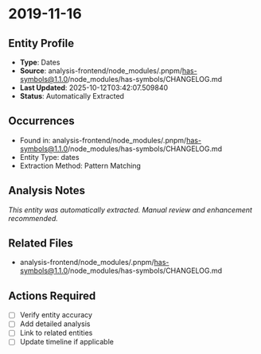 # 2019-11-16

## Entity Profile
- **Type**: Dates
- **Source**: analysis-frontend/node_modules/.pnpm/has-symbols@1.1.0/node_modules/has-symbols/CHANGELOG.md
- **Last Updated**: 2025-10-12T03:42:07.509840
- **Status**: Automatically Extracted

## Occurrences
- Found in: analysis-frontend/node_modules/.pnpm/has-symbols@1.1.0/node_modules/has-symbols/CHANGELOG.md
- Entity Type: dates
- Extraction Method: Pattern Matching

## Analysis Notes
*This entity was automatically extracted. Manual review and enhancement recommended.*

## Related Files
- analysis-frontend/node_modules/.pnpm/has-symbols@1.1.0/node_modules/has-symbols/CHANGELOG.md

## Actions Required
- [ ] Verify entity accuracy
- [ ] Add detailed analysis
- [ ] Link to related entities
- [ ] Update timeline if applicable
